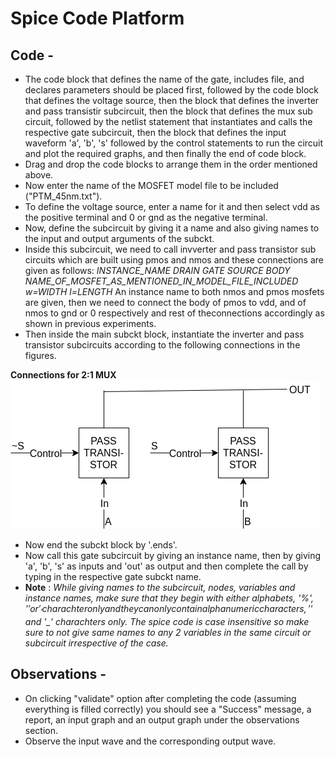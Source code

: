 # Spice Code Platform

## Code -  

- The code block that defines the name of the gate, includes file, and declares parameters should be placed first, followed by the code block that defines the voltage source, then the block that defines the inverter and pass transistir subcircuit, then the block that defines the mux sub circuit, followed by the netlist statement that instantiates and calls the respective gate subcircuit, then the block that defines the input waveform 'a', 'b', 's' followed by the control statements to run the circuit and plot the required graphs, and then finally the end of code block.
- Drag and drop the code blocks to arrange them in the order mentioned above.
- Now enter the name of the MOSFET model file to be included ("PTM_45nm.txt").
- To define the voltage source, enter a name for it and then select vdd as the positive terminal and 0 or gnd as the negative terminal.
- Now, define the subcircuit by giving it a name and also giving names to the input and output arguments of the subckt.
- Inside this subcircuit, we need to call invverter and pass transistor sub circuits which are built using pmos and nmos and these connections are given as follows:
 *INSTANCE_NAME DRAIN GATE SOURCE BODY NAME_OF_MOSFET_AS_MENTIONED_IN_MODEL_FILE_INCLUDED w=WIDTH l=LENGTH*
 An instance name to both nmos and pmos mosfets are given, then we need to connect the body of pmos to vdd, and of nmos to gnd or 0 respectively and rest of theconnections accordingly as shown in previous experiments.
- Then inside the main subckt block, instantiate the inverter and pass transistor subcircuits according to the following connections in the figures.

 **Connections for 2:1 MUX**
 <img src="images/mux.png">

- Now end the subckt block by '.ends'.
- Now call this gate subcircuit by giving an instance name, then by giving 'a', 'b', 's' as inputs and 'out' as output and then complete the call by typing in the respective gate subckt name.
- **Note** : *While giving names to the subcircuit, nodes, variables and instance names, make sure that they begin with either alphabets, '%', '$' or '_' charachter only and they can only contain alphanumeric characters,'%', '$' and '_' charachters only. The spice code is case insensitive so make sure to not give same names to any 2 variables in the same circuit or subcircuit irrespective of the case.*

## Observations -

- On clicking "validate" option after completing the code (assuming everything is filled correctly) you should see a "Success" message, a report, an input graph and an output graph under the observations section.
- Observe the input wave and the corresponding output wave.